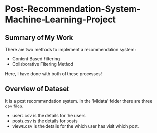 # Post-Recommendation-System-Machine-Learning-Project
## Summary of My Work
There are two methods to implement a recommendation system :
- Content Based Filtering
- Collaborative Filtering Method

Here, I have done with both of these processes!
## Overview of Dataset
It is a post recommendation system. In the 'Mldata' folder there are three csv files.
- users.csv is the details for the users
- posts.csv is the details for posts
- views.csv is the details for the which user has visit which post.
